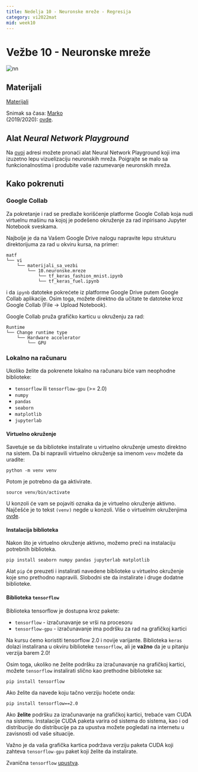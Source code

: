 ```yaml
---
title: Nedelja 10 - Neuronske mreže - Regresija
category: vi2022mat
mid: week10
---
```


# Vežbe 10 - Neuronske mreže

<img alt="nn" src="https://www.astroml.org/_images/fig_neural_network_1.png">

## Materijali

[Materijali](https://github.com/matfvi/vi/tree/master/2022.2023/10_neuronske_mreze_regresija)

Snimak sa časa: 
[Marko](https://youtu.be/RSlPqn57Z7g)  
(2019/2020): [ovde](https://www.youtube.com/watch?v=pNwMY9Xxm_M).


## Alat *Neural Network Playground*

Na [ovoj](https://playground.tensorflow.org/) adresi možete pronaći alat Neural Network Playground
koji ima izuzetno lepu vizuelizaciju neuronskih mreža. Poigrajte se malo sa funkcionalnostima
i produbite vaše razumevanje neuronskih mreža.

## Kako pokrenuti

### Google Collab

Za pokretanje i rad se predlaže korišćenje platforme Google Collab koja nudi virtuelnu
mašinu na kojoj je podešeno okruženje za rad inpirisano Jupyter Notebook sveskama.

Najbolje je da na Vašem Google Drive nalogu napravite lepu strukturu direktorijuma
za rad u okviru kursa, na primer:

```
matf
└── vi
    └── materijali_sa_vezbi
        └── 10.neuronske.mreze
            └── tf_keras_fashion_mnist.ipynb
            └── tf_keras_fuel.ipynb
```

i da `ipynb` datoteke pokrećete iz platforme Google Drive putem Google Collab aplikacije.
Osim toga, možete direktno da učitate te datoteke kroz Google Collab (File -> Upload Notebook).

Google Collab pruža grafičko karticu u okruženju za rad:
```
Runtime
└── Change runtime type
    └── Hardware accelerator
        └── GPU
```

### Lokalno na računaru

Ukoliko želite da pokrenete lokalno na računaru biće vam neophodne biblioteke:

- `tensorflow` ili `tensorflow-gpu` (>= 2.0)
- `numpy`
- `pandas`
- `seaborn`
- `matplotlib`
- `jupyterlab`

#### Virtuelno okruženje

Savetuje se da biblioteke instalirate u virtuelno okruženje umesto direktno na sistem.
Da bi napravili virtuelno okruženje sa imenom `venv` možete da uradite:

```
python -m venv venv
```

Potom je potrebno da ga aktivirate.

```
source venv/bin/activate
```

U konzoli će vam se pojaviti oznaka da je virtuelno okruženje aktivno. Najčešće je to tekst
`(venv)` negde u konzoli. Više o virtuelnim okruženjima [ovde](https://packaging.python.org/guides/installing-using-pip-and-virtual-environments/).

#### Instalacija biblioteka

Nakon što je virtuelno okruženje aktivno, možemo preći na instalaciju potrebnih biblioteka.

```
pip install seaborn numpy pandas jupyterlab matplotlib
```

Alat `pip` će preuzeti i instalirati navedene biblioteke u virtuelno okruženje koje smo
prethodno napravili. Slobodni ste da instalirate i druge dodatne biblioteke.

#### Biblioteka `tensorflow`

Biblioteka tensorflow je dostupna kroz pakete:
- `tensorflow` - izračunavanje se vrši na procesoru
- `tensorflow-gpu` - izračunavanje ima podršku za rad na grafičkoj kartici

Na kursu ćemo koristiti tensorflow 2.0 i novije varijante. Biblioteka
`keras` dolazi instalirana u okviru biblioteke `tensorflow`, ali je **važno**
da je u pitanju verzija barem 2.0!

Osim toga, ukoliko ne želite podršku za izračunavanje na grafičkoj kartici,
možete `tensorflow` instalirati slično kao prethodne biblioteke sa:

```
pip install tensorflow
```

Ako želite da navede koju tačno verziju hoćete onda:

```
pip install tensorflow==2.0
```

Ako **želite** podršku za izračunavanje na grafičkoj kartici, trebaće vam CUDA na sistemu.
Instalacije CUDA paketa varira od sistema do sistema, kao i od distribucije do distribucije
pa za upustva možete pogledati na internetu u zavisnosti od vaše situacije.

Važno je da vaša grafička kartica podržava verziju paketa CUDA koji zahteva `tensorflow-gpu`
paket koji želite da instalirate.

Zvanična `tensorflow` [upustva](https://www.tensorflow.org/install/gpu).
